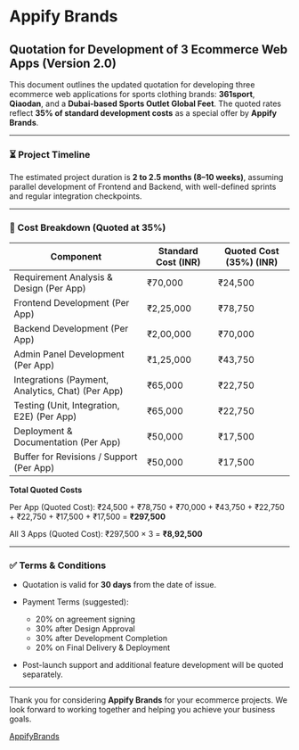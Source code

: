 # Appify Brands

## Quotation for Development of 3 Ecommerce Web Apps (Version 2.0)

This document outlines the updated quotation for developing three ecommerce web applications for sports clothing brands: **361sport**, **Qiaodan**, and a **Dubai-based Sports Outlet Global Feet**.
The quoted rates reflect **35% of standard development costs** as a special offer by **Appify Brands**.

---

### ⏳ Project Timeline

The estimated project duration is **2 to 2.5 months (8–10 weeks)**, assuming parallel development of Frontend and Backend, with well-defined sprints and regular integration checkpoints.

---

### 💼 Cost Breakdown (Quoted at 35%)

| Component                                         | Standard Cost (INR) | Quoted Cost (35%) (INR) |
| ------------------------------------------------- | ------------------- | ----------------------- |
| Requirement Analysis & Design (Per App)           | ₹70,000             | ₹24,500                 |
| Frontend Development (Per App)                    | ₹2,25,000           | ₹78,750                 |
| Backend Development (Per App)                     | ₹2,00,000           | ₹70,000                 |
| Admin Panel Development (Per App)                 | ₹1,25,000           | ₹43,750                 |
| Integrations (Payment, Analytics, Chat) (Per App) | ₹65,000             | ₹22,750                 |
| Testing (Unit, Integration, E2E) (Per App)        | ₹65,000             | ₹22,750                 |
| Deployment & Documentation (Per App)              | ₹50,000             | ₹17,500                 |
| Buffer for Revisions / Support (Per App)          | ₹50,000             | ₹17,500                 |

**Total Quoted Costs**

Per App (Quoted Cost):
₹24,500 + ₹78,750 + ₹70,000 + ₹43,750 + ₹22,750 + ₹22,750 + ₹17,500 + ₹17,500 = **₹297,500**

All 3 Apps (Quoted Cost):
₹297,500 × 3 = **₹8,92,500**

---

### ✅ Terms & Conditions

* Quotation is valid for **30 days** from the date of issue.
* Payment Terms (suggested):

  * 20% on agreement signing
  * 30% after Design Approval
  * 30% after Development Completion
  * 20% on Final Delivery & Deployment
* Post-launch support and additional feature development will be quoted separately.

---

Thank you for considering **Appify Brands** for your ecommerce projects.
We look forward to working together and helping you achieve your business goals.

[AppifyBrands](https://appify-brands.vercel.app/)
